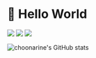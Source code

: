 # 👋 Hello World

<!-- Contacts -->
<p>
  <a href="https://choonarine.github.io"><img src="https://img.shields.io/badge/Tech%20Blog%20(WIP)-181717?style=flat-square&logo=github&logoColor=white" /></a>
  <a href="mailto:choonarine@gmail.com"><img src="https://img.shields.io/badge/Gmail-D14836?style=flat-square&logo=gmail&logoColor=white" /></a>
  <a href="https://www.instagram.com/lynnseo_"><img src="https://img.shields.io/badge/Instagram-E4405F?style=flat-square&logo=instagram&logoColor=white" /></a>
</p>

<!-- Stats -->
![choonarine's GitHub stats](https://github-readme-stats.vercel.app/api?username=choonarine&show_icons=true)
